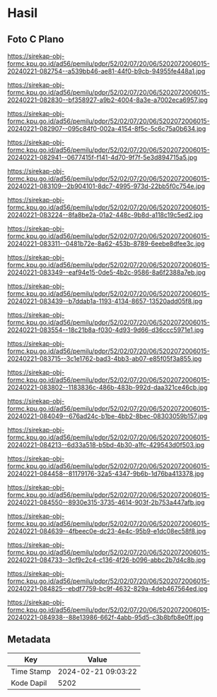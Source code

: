 # Hasil

## Foto C Plano

https://sirekap-obj-formc.kpu.go.id/ad56/pemilu/pdpr/52/02/07/20/06/5202072006015-20240221-082754--a539bb46-ae81-44f0-b9cb-94955fe448a1.jpg

https://sirekap-obj-formc.kpu.go.id/ad56/pemilu/pdpr/52/02/07/20/06/5202072006015-20240221-082830--bf358927-a9b2-4004-8a3e-a7002eca6957.jpg

https://sirekap-obj-formc.kpu.go.id/ad56/pemilu/pdpr/52/02/07/20/06/5202072006015-20240221-082907--095c84f0-002a-4154-8f5c-5c6c75a0b634.jpg

https://sirekap-obj-formc.kpu.go.id/ad56/pemilu/pdpr/52/02/07/20/06/5202072006015-20240221-082941--0677415f-f141-4d70-9f7f-5e3d894715a5.jpg

https://sirekap-obj-formc.kpu.go.id/ad56/pemilu/pdpr/52/02/07/20/06/5202072006015-20240221-083109--2b904101-8dc7-4995-973d-22bb5f0c754e.jpg

https://sirekap-obj-formc.kpu.go.id/ad56/pemilu/pdpr/52/02/07/20/06/5202072006015-20240221-083224--8fa8be2a-01a2-448c-9b8d-a118c19c5ed2.jpg

https://sirekap-obj-formc.kpu.go.id/ad56/pemilu/pdpr/52/02/07/20/06/5202072006015-20240221-083311--0481b72e-8a62-453b-8789-6eebe8dfee3c.jpg

https://sirekap-obj-formc.kpu.go.id/ad56/pemilu/pdpr/52/02/07/20/06/5202072006015-20240221-083349--eaf94e15-0de5-4b2c-9586-8a6f2388a7eb.jpg

https://sirekap-obj-formc.kpu.go.id/ad56/pemilu/pdpr/52/02/07/20/06/5202072006015-20240221-083439--b7ddab1a-1193-4134-8657-13520add05f8.jpg

https://sirekap-obj-formc.kpu.go.id/ad56/pemilu/pdpr/52/02/07/20/06/5202072006015-20240221-083554--18c21b8a-f030-4d93-9d66-d36ccc5971e1.jpg

https://sirekap-obj-formc.kpu.go.id/ad56/pemilu/pdpr/52/02/07/20/06/5202072006015-20240221-083715--3c1e1762-bad3-4bb3-ab07-e85f05f3a855.jpg

https://sirekap-obj-formc.kpu.go.id/ad56/pemilu/pdpr/52/02/07/20/06/5202072006015-20240221-083802--1183836c-486b-483b-992d-daa321ce46cb.jpg

https://sirekap-obj-formc.kpu.go.id/ad56/pemilu/pdpr/52/02/07/20/06/5202072006015-20240221-084049--676ad24c-b1be-4bb2-8bec-08303059b157.jpg

https://sirekap-obj-formc.kpu.go.id/ad56/pemilu/pdpr/52/02/07/20/06/5202072006015-20240221-084213--6d33a518-b5bd-4b30-a1fc-429543d0f503.jpg

https://sirekap-obj-formc.kpu.go.id/ad56/pemilu/pdpr/52/02/07/20/06/5202072006015-20240221-084458--81179176-32a5-4347-9b6b-1d76ba413378.jpg

https://sirekap-obj-formc.kpu.go.id/ad56/pemilu/pdpr/52/02/07/20/06/5202072006015-20240221-084550--8930e315-3735-4614-903f-2b753a447afb.jpg

https://sirekap-obj-formc.kpu.go.id/ad56/pemilu/pdpr/52/02/07/20/06/5202072006015-20240221-084639--4fbeec0e-dc23-4e4c-95b9-e1dc08ec58f8.jpg

https://sirekap-obj-formc.kpu.go.id/ad56/pemilu/pdpr/52/02/07/20/06/5202072006015-20240221-084733--3cf9c2c4-c136-4f26-b096-abbc2b7d4c8b.jpg

https://sirekap-obj-formc.kpu.go.id/ad56/pemilu/pdpr/52/02/07/20/06/5202072006015-20240221-084825--ebdf7759-bc9f-4632-829a-4deb467564ed.jpg

https://sirekap-obj-formc.kpu.go.id/ad56/pemilu/pdpr/52/02/07/20/06/5202072006015-20240221-084938--88e13986-662f-4abb-95d5-c3b8bfb8e0ff.jpg


## Metadata

| Key        | Value               |
| ---------- | ------------------- |
| Time Stamp | 2024-02-21 09:03:22 |
| Kode Dapil | 5202                |



